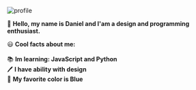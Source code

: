 ![profile](https://i.imgur.com/jO6NmI9.jpg)

👋 **Hello, my name is Daniel and I'am a design and programming enthusiast.**

😃 **Cool facts about me:**<br><br>
📚 **Im learning: JavaScript and Python**<br>
🖊️ **I have ability with design**<br>
🔵 **My favorite color is Blue**

